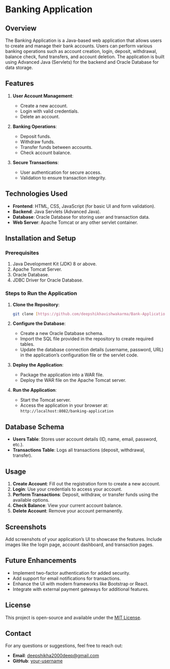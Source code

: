 # Banking Application

## Overview
The Banking Application is a Java-based web application that allows users to create and manage their bank accounts. Users can perform various banking operations such as account creation, login, deposit, withdrawal, balance check, fund transfers, and account deletion. The application is built using Advanced Java (Servlets) for the backend and Oracle Database for data storage.

## Features
1. **User Account Management**:
   - Create a new account.
   - Login with valid credentials.
   - Delete an account.

2. **Banking Operations**:
   - Deposit funds.
   - Withdraw funds.
   - Transfer funds between accounts.
   - Check account balance.

3. **Secure Transactions**:
   - User authentication for secure access.
   - Validation to ensure transaction integrity.

## Technologies Used
- **Frontend**: HTML, CSS, JavaScript (for basic UI and form validation).
- **Backend**: Java Servlets (Advanced Java).
- **Database**: Oracle Database for storing user and transaction data.
- **Web Server**: Apache Tomcat or any other servlet container.

## Installation and Setup

### Prerequisites
1. Java Development Kit (JDK) 8 or above.
2. Apache Tomcat Server.
3. Oracle Database.
4. JDBC Driver for Oracle Database.

### Steps to Run the Application
1. **Clone the Repository**:
   ```bash
   git clone [https://github.com/deepshikhavishwakarma/Bank-Application.git]
   ```

2. **Configure the Database**:
   - Create a new Oracle Database schema.
   - Import the SQL file provided in the repository to create required tables.
   - Update the database connection details (username, password, URL) in the application’s configuration file or the servlet code.

3. **Deploy the Application**:
   - Package the application into a WAR file.
   - Deploy the WAR file on the Apache Tomcat server.

4. **Run the Application**:
   - Start the Tomcat server.
   - Access the application in your browser at: `http://localhost:8082/banking-application`

## Database Schema
- **Users Table**: Stores user account details (ID, name, email, password, etc.).
- **Transactions Table**: Logs all transactions (deposit, withdrawal, transfer).

## Usage
1. **Create Account**: Fill out the registration form to create a new account.
2. **Login**: Use your credentials to access your account.
3. **Perform Transactions**: Deposit, withdraw, or transfer funds using the available options.
4. **Check Balance**: View your current account balance.
5. **Delete Account**: Remove your account permanently.

## Screenshots
Add screenshots of your application’s UI to showcase the features. Include images like the login page, account dashboard, and transaction pages.

## Future Enhancements
- Implement two-factor authentication for added security.
- Add support for email notifications for transactions.
- Enhance the UI with modern frameworks like Bootstrap or React.
- Integrate with external payment gateways for additional features.

## License
This project is open-source and available under the [MIT License](LICENSE).

## Contact
For any questions or suggestions, feel free to reach out:
- **Email**: deepshikha2000deep@gmail.com
- **GitHub**: [your-username](https://github.com/deepshikhavishwakarma)

